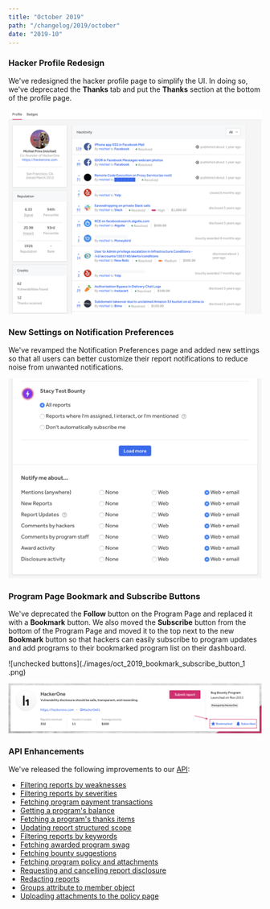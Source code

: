 ```yaml
---
title: "October 2019"
path: "/changelog/2019/october"
date: "2019-10"
---
```


### Hacker Profile Redesign
We've redesigned the hacker profile page to simplify the UI. In doing so, we've deprecated the **Thanks** tab and put the **Thanks** section at the bottom of the profile page.

![profile page](./images/oct_2019_profile_page.png)

### New Settings on Notification Preferences
We've revamped the Notification Preferences page and added new settings so that all users can better customize their report notifications to reduce noise from unwanted notifications.

![notification preferences](./images/oct_2019_notification_preferences.png)

### Program Page Bookmark and Subscribe Buttons
We've deprecated the **Follow** button on the Program Page and replaced it with a **Bookmark** button. We also moved the **Subscribe** button from the bottom of the Program Page and moved it to the top next to the new **Bookmark** button so that hackers can easily subscribe to program updates and add programs to their bookmarked program list on their dashboard.   

 ![unchecked buttons](./images/oct_2019_bookmark_subscribe_button_1 .png)

 ![checked buttons](./images/oct_2019_bookmark_subscribe_button_2.png)

### API Enhancements
We've released the following improvements to our [API](https://api.hackerone.com/#introduction):
* [Filtering reports by weaknesses](https://api.hackerone.com/#reports-get-all-reports)
* [Filtering reports by severities](https://api.hackerone.com/#reports-get-all-reports)
* [Fetching program payment transactions](https://api.hackerone.com/#programs-get-payment-transactions)
* [Getting a program's balance](https://api.hackerone.com/#programs-get-balance)
* [Fetching a program's thanks items](https://api.hackerone.com/#programs-get-thanks-to-hackers)
* [Updating report structured scope](https://api.hackerone.com/#reports-update-structured-scope)
* [Filtering reports by keywords](https://api.hackerone.com/#reports-get-all-reports)
* [Fetching awarded program swag](https://api.hackerone.com/#programs-get-awarded-swag)
* [Fetching bounty suggestions](https://api.hackerone.com/#reports-get-bounty-suggestions)
* [Fetching program policy and attachments](https://api.hackerone.com/#programs-get-program)
* [Requesting and cancelling report disclosure](https://api.hackerone.com/#core-resources-reports-manage-disclosure-request)
* [Redacting reports](https://api.hackerone.com/#core-resources-reports-redact)
* [Groups attribute to member object](https://api.hackerone.com/#core-resources-programs-get-program)
* [Uploading attachments to the policy page](https://api.hackerone.com/core-resources/#programs-upload-policy-attachment)
